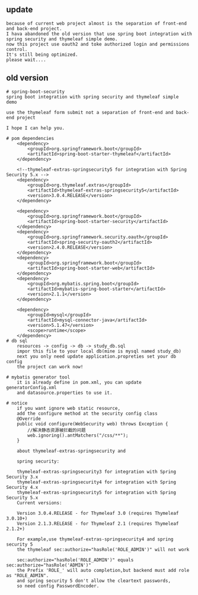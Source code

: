 ## update
    because of current web project almost is the separation of front-end and back-end project.
    I hava abandoned the old version that use spring boot integration with spring security and thymeleaf simple demo.
    now this project use oauth2 and toke authorized login and permissions control.  
    It's still being optimized.
    please wait....


## old version
    # spring-boot-security
    spring boot integration with spring security and thymeleaf simple  demo
    
    use the thymeleaf form submit not a separation of front-end and back-end project
    
    I hope I can help you.
    
    # pom dependencies
        <dependency>
            <groupId>org.springframework.boot</groupId>
            <artifactId>spring-boot-starter-thymeleaf</artifactId>
        </dependency>
        
        <!--thymeleaf-extras-springsecurity5 for integration with Spring Security 5.x -->
        <dependency>
            <groupId>org.thymeleaf.extras</groupId>
            <artifactId>thymeleaf-extras-springsecurity5</artifactId>
            <version>3.0.4.RELEASE</version>
        </dependency>
        
        <dependency>
            <groupId>org.springframework.boot</groupId>
            <artifactId>spring-boot-starter-security</artifactId>
        </dependency>
        <dependency>
            <groupId>org.springframework.security.oauth</groupId>
            <artifactId>spring-security-oauth2</artifactId>
            <version>2.4.0.RELEASE</version>
        </dependency>
        <dependency>
            <groupId>org.springframework.boot</groupId>
            <artifactId>spring-boot-starter-web</artifactId>
        </dependency>
        <dependency>
            <groupId>org.mybatis.spring.boot</groupId>
            <artifactId>mybatis-spring-boot-starter</artifactId>
            <version>2.1.1</version>
        </dependency>
        
        <dependency>
            <groupId>mysql</groupId>
            <artifactId>mysql-connector-java</artifactId>
            <version>5.1.47</version>
            <scope>runtime</scope>
        </dependency>
    # db sql
        resources -> config -> db -> study_db.sql
        impor this file to your local db(mine is mysql named study_db)
        next you only need update application.propreties set your db config
        the project can work now!
        
    # mybatis generator tool
        it is already define in pom.xml, you can update generatorConfig.xml
        and datasource.properties to use it.
        
    # notice
        if you want ignore web static resource, 
        add the configure method at the security config class
        @Override
        public void configure(WebSecurity web) throws Exception {
            //解决静态资源被拦截的问题
            web.ignoring().antMatchers("/css/**");
        }
        
        about thymeleaf-extras-springsecurity and
        
        spring security:
        
        thymeleaf-extras-springsecurity3 for integration with Spring Security 3.x
        thymeleaf-extras-springsecurity4 for integration with Spring Security 4.x
        thymeleaf-extras-springsecurity5 for integration with Spring Security 5.x
        Current versions:
        
        Version 3.0.4.RELEASE - for Thymeleaf 3.0 (requires Thymeleaf 3.0.10+)
        Version 2.1.3.RELEASE - for Thymeleaf 2.1 (requires Thymeleaf 2.1.2+)
        
        For example,use thymeleaf-extras-springsecurity4 and spring security 5
        the thymeleaf sec:authorize="hasRole('ROLE_ADMIN')" will not work
        
        sec:authorize="hasRole('ROLE_ADMIN')" equals sec:authorize="hasRole('ADMIN')"
        the Prefix 'ROLE_' will auto completion,but backend must add role as "ROLE_ADMIN".
        and spring security 5 don't allow the cleartext passwords,
        so need config PasswordEncoder.
    
